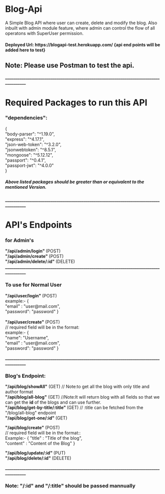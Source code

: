 # Blog-Api
A Simple Blog API  where user can create, delete and modify the blog. Also inbuilt with admin module feature, where admin can control the flow of all operatons with SuperUser permission.

<h4> Deployed Url: https://blogapi-test.herokuapp.com/ {api end points will be added here to test} </h4> 

<h2> Note: <b>Please use Postman to test the api.</b> </h2>
<b>_____________________________________________________________________________________</b>

# Required Packages to run this API
   <h3>"dependencies":</h3>
   {</br>
      "body-parser": "^1.19.0",</br>
      "express": "^4.17.1",</br>
      "json-web-token": "^3.2.0",</br>
      "jsonwebtoken": "^8.5.1",</br>
      "mongoose": "^5.12.12",</br>
      "passport": "^0.4.1",</br>
      "passport-jwt": "^4.0.0"</br>
      }

<h5>Above listed packages should be greater than or equivalent to the mentioned Version.</h5>
<b>_____________________________________________________________________________________</b>

# API's Endpoints

<h3> for Admin's </h3>
<b>"/api/admin/login"  </b>(POST)</br>
<b>"/api/admin/create"  </b>(POST)</br>
<b>"/api/admin/delete/:id" </b> (DELETE) 
<b>_____________________________________________________________________________________</b>

<h3> To use for Normal User </h3>
<b>"/api/user/login" </b> (POST)</br>
example:- {</br>
    "email" : "user@mail.com",<br>
    "password": "password"
}
</br>
</br>
<b>"/api/user/create" </b> (POST)</br> 
// required field will be in the format:</br>
example:- {</br>
   "name": "Username",</br>
    "email" : "user@mail.com",<br>
    "password": "password"
}

<b>_____________________________________________________________________________________</b>

<h3> Blog's Endpoint: </h3>

<b>"/api/blog/showAll"</b>  (GET) // Note:to get all the blog with only title and author format </br> 
<b>"/api/blog/all-blog"</b>  (GET) //Note:It will return blog with all fields so that we can get the <b>id</b> of the blogs and can use further.</br> 
<b>"/api/blog/get-by-title/:title" </b> (GET) // :title can be fetched from the "/blog/all-blog" endpoint</br> 
<b>"/api/blog/get-one/:id" </b> (GET)</br>

<b>"/api/blog/create" </b> (POST)</br>
// required field will be in the format::</br>
Example:- {
    "title" : "Title of the blog",<br>
    "content" : "Content of the Blog" 
}

<b>"/api/blog/update/:id" </b> (PUT)</br>
<b>"/api/blog/delete/:id" </b> (DELETE)</br>

<b>_____________________________________________________________________________________</b>

<h3>Note: "/:id" and "/:title" should be passed mannually </h3> 


